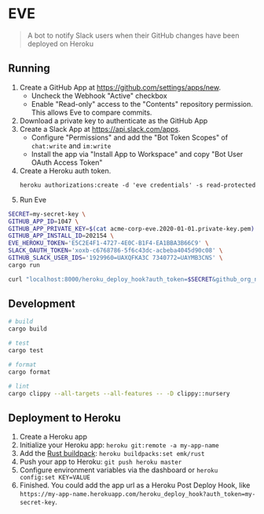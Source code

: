 # EVE

> A bot to notify Slack users when their GitHub changes have been deployed on Heroku

## Running

1. Create a GitHub App at https://github.com/settings/apps/new.
   - Uncheck the Webhook "Active" checkbox
   - Enable "Read-only" access to the "Contents" repository permission. This allows Eve to compare commits.
2. Download a private key to authenticate as the GitHub App
3. Create a Slack App at https://api.slack.com/apps.
   - Configure "Permissions" and add the "Bot Token Scopes" of `chat:write` and `im:write`
   - Install the app via "Install App to Workspace" and copy "Bot User OAuth Access Token"
4. Create a Heroku auth token.
   ```
   heroku authorizations:create -d 'eve credentials' -s read-protected
   ```
5. Run Eve

```bash
SECRET=my-secret-key \
GITHUB_APP_ID=1047 \
GITHUB_APP_PRIVATE_KEY=$(cat acme-corp-eve.2020-01-01.private-key.pem) \
GITHUB_APP_INSTALL_ID=202154 \
EVE_HEROKU_TOKEN='E5C2E4F1-4727-4E0C-B1F4-EA1BBA3B66C9' \
SLACK_OAUTH_TOKEN='xoxb-c6768786-5f6c43dc-acbeba4045d90c08' \
GITHUB_SLACK_USER_IDS='1929960=UAXQFKA3C 7340772=UAYMB3CNS' \
cargo run

curl "localhost:8000/heroku_deploy_hook?auth_token=$SECRET&github_org_name=acme-corp&github_repo_name=blog"
```

## Development

```bash
# build
cargo build

# test
cargo test

# format
cargo format

# lint
cargo clippy --all-targets --all-features -- -D clippy::nursery
```

## Deployment to Heroku

1. Create a Heroku app
2. Initialize your Heroku app: `heroku git:remote -a my-app-name`
3. Add the [Rust buildpack](https://github.com/emk/heroku-buildpack-rust): `heroku buildpacks:set emk/rust`
4. Push your app to Heroku: `git push heroku master`
5. Configure environment variables via the dashboard or `heroku config:set KEY=VALUE`
6. Finished. You could add the app url as a Heroku Post Deploy Hook, like `https://my-app-name.herokuapp.com/heroku_deploy_hook?auth_token=my-secret-key`.
